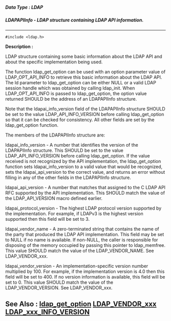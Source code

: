 ##### Data Type : LDAP
##### LDAPAPIInfo - LDAP structure containing LDAP API information.
---
```
#include <ldap.h>
```
**Description :**

LDAP structure containing some basic information about the LDAP API and about 
the specific implementation being used.

The function ldap_get_option can be used with an option parameter value of 
LDAP_OPT_API_INFO to retrieve this basic information about the LDAP API.  The 
ld parameter to ldap_get_option can be either NULL or a valid LDAP session 
handle which was obtained by calling ldap_init.  When LDAP_OPT_API_INFO is 
passed to ldap_get_option, the option value returned SHOULD be the address of 
an LDAPAPIInfo structure.

Note that the ldapai_info_version field of the LDAPAPIInfo structure SHOULD be 
set to the value LDAP_API_INFO_VERSION before calling ldap_get_option so that 
it can be checked for consistency.  All other fields are set by the 
ldap_get_option function.

The members of the LDAPAPIInfo structure are:

ldapai_info_version  - A number that identifies the version of the LDAPAPIInfo 
structure.  This SHOULD be set to the value LDAP_API_INFO_VERSION before 
calling ldap_get_option.  If the value received is not recognized by the API 
implementation, the ldap_get_option function sets ldapai_info_version to a 
valid value that would be recognized, sets the ldapai_api_version to the 
correct value, and returns an error without filling in any of the other fields 
in the LDAPAPIInfo structure.

ldapai_api_version  - A number that matches that assigned to the C LDAP API RFC 
supported by the API implementation.  This SHOULD match the value of the 
LDAP_API_VERSION macro defined earlier.

ldapai_protocol_version - The highest LDAP protocol version supported by the 
implementation.  For example, if LDAPv3 is the highest version supported then 
this field will be set to 3.

ldapai_vendor_name - A zero-terminated string that contains the name of the 
party that produced the LDAP API implementation.  This field may be set to NULL 
if no name is available.  If non-NULL, the caller  is responsible for disposing 
of the memory occupied by passing this pointer to ldap_memfree.
This value SHOULD match the value of the LDAP_VENDOR_NAME.  See LDAP_VENDOR_xxx.

ldapai_vendor_version - An implementation-specific version number multiplied by 
100.  For example, if the implementation version is 4.0 then this field will be 
set to 400.  If no version information is available, this field will be set to 
0.  This value SHOULD match the value of the LDAP_VENDOR_VERSION.  See 
LDAP_VENDOR_xxx.

**See Also :**
[ldap_get_option](/reference/Func/ldap_get_option)
[LDAP_VENDOR_xxx](/reference/Symb/LDAP_VENDOR_xxx)
[LDAP_xxx_INFO_VERSION](/reference/Symb/LDAP_xxx_INFO_VERSION)
---
